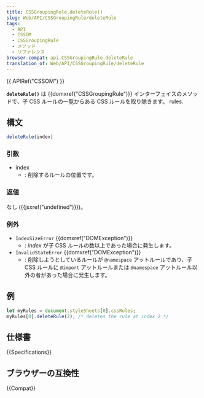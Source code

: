 ```yaml
---
title: CSSGroupingRule.deleteRule()
slug: Web/API/CSSGroupingRule/deleteRule
tags:
  - API
  - CSSOM
  - CSSGroupingRule
  - メソッド
  - リファレンス
browser-compat: api.CSSGroupingRule.deleteRule
translation_of: Web/API/CSSGroupingRule/deleteRule
---
```

{{ APIRef("CSSOM") }}

**`deleteRule()`** は {{domxref("CSSGroupingRule")}} インターフェイスのメソッドで、子 CSS ルールの一覧からある CSS ルールを取り除きます。
rules.

## 構文

```js
deleteRule(index)
```

### 引数

- index
  - : 削除するルールの位置です。

### 返値

なし ({{jsxref("undefined")}})。

### 例外

- `IndexSizeError` {{domxref("DOMException")}}
  - : _index_ が子 CSS ルールの数以上であった場合に発生します。
- `InvalidStateError` {{domxref("DOMException")}}
  - : 削除しようとしているルールが `@namespace` アットルールであり、子 CSS ルールに `@import` アットルールまたは `@namespace` アットルール以外の者があった場合に発生します。

## 例

```js
let myRules = document.styleSheets[0].cssRules;
myRules[0].deleteRule(2); /* deletes the rule at index 2 */
```

## 仕様書

{{Specifications}}

## ブラウザーの互換性

{{Compat}}
